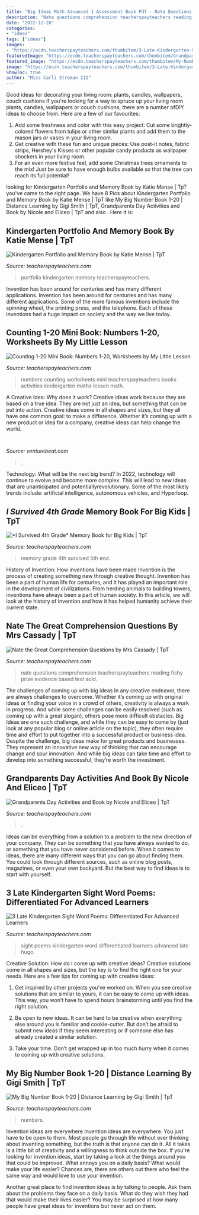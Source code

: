 ```yaml
---
title: "Big Ideas Math Advanced 1 Assessment Book Pdf - Nate Questions Comprehension Teacherspayteachers Reading Fishy Prize Evidence Based Text Sold"
description: "Nate questions comprehension teacherspayteachers reading fishy prize evidence based text sold"
date: "2022-12-20"
categories:
- "ideas"
tags: ["ideas"]
images:
- "https://ecdn.teacherspayteachers.com/thumbitem/3-Late-Kindergarten-Sight-Word-Poems-Differentiated-For-Advanced-Learners-4510349-1555250282/original-4510349-3.jpg"
featuredImage: "https://ecdn.teacherspayteachers.com/thumbitem/Grandparents-Day-1962185-1569174166/original-1962185-2.jpg"
featured_image: "https://ecdn.teacherspayteachers.com/thumbitem/My-Number-Book-1-20-3523943-1586795252/original-3523943-2.jpg"
image: "https://ecdn.teacherspayteachers.com/thumbitem/3-Late-Kindergarten-Sight-Word-Poems-Differentiated-For-Advanced-Learners-4510349-1555250282/original-4510349-3.jpg"
ShowToc: true
author: "Miss Carli Stroman III"
---
```



Good ideas for decorating your living room: plants, candles, wallpapers, couch cushions
If you're looking for a way to spruce up your living room plants, candles, wallpapers or couch cushions, there are a number ofDIY ideas to choose from. Here are a few of our favourites: 
1. Add some freshness and color with this easy project: Cut some brightly-colored flowers from tulips or other similar plants and add them to the mason jars or vases in your living room. 
2. Get creative with these fun and unique pieces: Use post-it notes, fabric strips, Hershey's Kisses or other popular candy products as wallpaper shockers in your living room. 
3. For an even more festive feel, add some Christmas trees ornaments to the mix! Just be sure to have enough bulbs available so that the tree can reach its full potential!

	

		
looking for Kindergarten Portfolio and Memory Book by Katie Mense | TpT you've came to the right page. We have 8 Pics about Kindergarten Portfolio and Memory Book by Katie Mense | TpT like My Big Number Book 1-20 | Distance Learning by Gigi Smith | TpT, Grandparents Day Activities and Book by Nicole and Eliceo | TpT and also . Here it is:
		
    
## Kindergarten Portfolio And Memory Book By Katie Mense | TpT

<img loading=lazy src="https://ecdn.teacherspayteachers.com/thumbitem/Kindergarten-Portfolio-and-Memory-Book-1511128596/original-135787-3.jpg" onerror="this.onerror=null;this.src='https://tse2.mm.bing.net/th?id=OIP.E2stkpv13TIKLoVr3r5bKwAAAA&amp;pid=15.1';" alt="Kindergarten Portfolio and Memory Book by Katie Mense | TpT">

_Source: teacherspayteachers.com_

>portfolio kindergarten memory teacherspayteachers. 

	

Invention has been around for centuries and has many different applications.
Invention has been around for centuries and has many different applications. Some of the more famous inventions include the spinning wheel, the printing press, and the telephone. Each of these inventions had a huge impact on society and the way we live today.

    
## Counting 1-20 Mini Book: Numbers 1-20, Worksheets By My Little Lesson

<img loading=lazy src="https://ecdn.teacherspayteachers.com/thumbitem/Counting-1-20-Mini-Book-Numbers-1-20-Worksheets-3843548-1528186857/original-3843548-2.jpg" onerror="this.onerror=null;this.src='https://tse2.mm.bing.net/th?id=OIP.P1nnSmA8Gta9lNVc-iJYOgAAAA&amp;pid=15.1';" alt="Counting 1-20 Mini Book: Numbers 1-20, Worksheets by My Little Lesson">

_Source: teacherspayteachers.com_

>numbers counting worksheets mini teacherspayteachers books activities kindergarten maths lesson math. 

	

A Creative Idea: Why does it work?
Creative ideas work because they are based on a true idea. They are not just an idea, but something that can be put into action. Creative ideas come in all shapes and sizes, but they all have one common goal: to make a difference. Whether it’s coming up with a new product or idea for a company, creative ideas can help change the world.

    
## 

<img loading=lazy src="https://venturebeat.com/wp-content/uploads/2019/05/amd-ryzen-third-generation.jpg" onerror="this.onerror=null;this.src='https://tse1.mm.bing.net/th?id=OIP.11ghnT6m99Zk2gavAzErcQHaDt&amp;pid=15.1';" alt="">

_Source: venturebeat.com_

>. 

	

Technology: What will be the next big trend?
In 2022, technology will continue to evolve and become more complex. This will lead to new ideas that are unanticipated and potentiallyrevolutionary. Some of the most likely trends include: artificial intelligence, autonomous vehicles, and Hyperloop.

    
## *I Survived 4th Grade* Memory Book For Big Kids | TpT

<img loading=lazy src="https://ecdn.teacherspayteachers.com/thumbitem/I-Survived-4th-Grade-Memory-Book-for-Big-Kids-1557603623/original-690763-3.jpg" onerror="this.onerror=null;this.src='https://tse2.mm.bing.net/th?id=OIP.BcPbfYVaqNEj2oRHOaXPlwAAAA&amp;pid=15.1';" alt="*I Survived 4th Grade* Memory Book for Big Kids | TpT">

_Source: teacherspayteachers.com_

>memory grade 4th survived 5th end. 

	

History of Invention: How inventions have been made
Invention is the process of creating something new through creative thought. Invention has been a part of human life for centuries, and it has played an important role in the development of civilizations. From herding animals to building towers, inventions have always been a part of human society. In this article, we will look at the history of invention and how it has helped humanity achieve their current state.

    
## Nate The Great Comprehension Questions By Mrs Cassady | TpT

<img loading=lazy src="https://ecdn.teacherspayteachers.com/thumbitem/Nate-the-Great-Comprehension-Questions-1500873702/original-603133-4.jpg" onerror="this.onerror=null;this.src='https://tse4.mm.bing.net/th?id=OIP.E-gPWz3AEXD7C7DPnMKoKwAAAA&amp;pid=15.1';" alt="Nate the Great Comprehension Questions by Mrs Cassady | TpT">

_Source: teacherspayteachers.com_

>nate questions comprehension teacherspayteachers reading fishy prize evidence based text sold. 

	

The challenges of coming up with big ideas
In any creative endeavor, there are always challenges to overcome. Whether it’s coming up with original ideas or finding your voice in a crowd of others, creativity is always a work in progress. And while some challenges can be easily resolved (such as coming up with a great slogan), others pose more difficult obstacles. Big Ideas are one such challenge, and while they can be easy to come by (just look at any popular blog or online article on the topic), they often require time and effort to put together into a successful product or business idea.
Despite the challenge, big ideas make for great products and businesses. They represent an innovative new way of thinking that can encourage change and spur innovation. And while big ideas can take time and effort to develop into something successful, they’re worth the investment.

    
## Grandparents Day Activities And Book By Nicole And Eliceo | TpT

<img loading=lazy src="https://ecdn.teacherspayteachers.com/thumbitem/Grandparents-Day-1962185-1569174166/original-1962185-2.jpg" onerror="this.onerror=null;this.src='https://tse3.mm.bing.net/th?id=OIP.Yn1dD4GdIi3TwOnrgqblPgAAAA&amp;pid=15.1';" alt="Grandparents Day Activities and Book by Nicole and Eliceo | TpT">

_Source: teacherspayteachers.com_

>. 

	

Ideas can be everything from a solution to a problem to the new direction of your company. They can be something that you have always wanted to do, or something that you have never considered before. When it comes to ideas, there are many different ways that you can go about finding them. You could look through different sources, such as online blog posts, magazines, or even your own backyard. But the best way to find ideas is to start with yourself.

    
## 3 Late Kindergarten Sight Word Poems: Differentiated For Advanced Learners

<img loading=lazy src="https://ecdn.teacherspayteachers.com/thumbitem/3-Late-Kindergarten-Sight-Word-Poems-Differentiated-For-Advanced-Learners-4510349-1555250282/original-4510349-3.jpg" onerror="this.onerror=null;this.src='https://tse1.mm.bing.net/th?id=OIP.9S2_0Rv-LwzoVfCys5qVqQAAAA&amp;pid=15.1';" alt="3 Late Kindergarten Sight Word Poems: Differentiated For Advanced Learners">

_Source: teacherspayteachers.com_

>sight poems kindergarten word differentiated learners advanced late hugo. 

	

Creative Solution: How do I come up with creative ideas?
Creative solutions come in all shapes and sizes, but the key is to find the right one for your needs. Here are a few tips for coming up with creative ideas:
1. Get inspired by other projects you’ve worked on. When you see creative solutions that are similar to yours, it can be easy to come up with ideas. This way, you won’t have to spend hours brainstorming until you find the right solution.

2. Be open to new ideas. It can be hard to be creative when everything else around you is familiar and cookie-cutter. But don’t be afraid to submit new ideas if they seem interesting or if someone else has already created a similar solution.

3. Take your time. Don’t get wrapped up in too much hurry when it comes to coming up with creative solutions.

    
## My Big Number Book 1-20 | Distance Learning By Gigi Smith | TpT

<img loading=lazy src="https://ecdn.teacherspayteachers.com/thumbitem/My-Number-Book-1-20-3523943-1586795252/original-3523943-2.jpg" onerror="this.onerror=null;this.src='https://tse3.mm.bing.net/th?id=OIP.eVxfiRUBYzhYb8feFxo_jAAAAA&amp;pid=15.1';" alt="My Big Number Book 1-20 | Distance Learning by Gigi Smith | TpT">

_Source: teacherspayteachers.com_

>numbers. 

	

Invention ideas are everywhere
Invention ideas are everywhere. You just have to be open to them. Most people go through life without ever thinking about inventing something, but the truth is that anyone can do it. All it takes is a little bit of creativity and a willingness to think outside the box.
If you're looking for invention ideas, start by taking a look at the things around you that could be improved. What annoys you on a daily basis? What would make your life easier? Chances are, there are others out there who feel the same way and would love to use your invention.

Another great place to find invention ideas is by talking to people. Ask them about the problems they face on a daily basis. What do they wish they had that would make their lives easier? You may be surprised at how many people have great ideas for inventions but never act on them.

